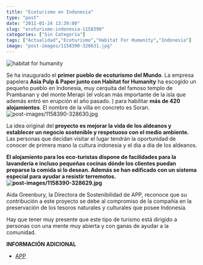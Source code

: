 ```yaml
---
title: "Ecoturismo en Indonesia"
type: "post"
date: "2011-01-24 13:39:00"
slug: "ecoturismo-indonesia-1158390"
categories: ["Sin Categoría"]
tags: ["Actualidad","Ecoturismo","Habitat For Humanity","Indonesia"]
image: "post-images/1158390-328631.jpg"
---
```


![habitat for humanity](post-images/1158390-328631.jpg "habitat for humanity")

Se ha inaugurado el **primer pueblo de ecoturismo del Mundo**. La empresa papelera **Asia Pulp &amp; Paper junto con Habitat for Humanity** ha escogido un pequeño pueblo en Indonesia, muy cerquita del famoso templo de Prambanan y del monte Merapi (el volcan más importante de la isla que además entró en erupción el año pasado. ) para habilitar **más de 420 alojamientos**. El nombre de la villa en concreto es Soran. ![post-images/1158390-328630.jpg](post-images/1158390-328630.jpg "post-images/1158390-328630.jpg")

La idea original del **proyecto es mejorar la vida de los aldeanos y establecer un negocio sostenible y respetuoso con el medio ambiente.** Las personas que decidan visitar el lugar tendrán la oportunidad de conocer de primera mano la cultura indonesia y el dia a dia de los aldeanos.

**El alojamiento para los eco-turistas dispone de facilidades para la lavandería e incluso pequeñas cocinas dónde los clientes puedan preparse la comida si lo desean. Además se han edificado con un sistema especial para ayudar a resistir terremotos.![post-images/1158390-328629.jpg](post-images/1158390-328629.jpg "post-images/1158390-328629.jpg")**

Aida Greenbury, la Directora de Sostenibilidad de APP, reconoce que su contribución a este proyecto se debe al compromiso de la compañía en la preservación de los tesoros naturales y culturales que posee Indonesia.

Hay que tener muy presente que este tipo de turismo está dirigido a personas con una mente muy abierta y con ganas de ayudar a la comunidad.

**INFORMACIÓN ADICIONAL**

- [APP](http://www.businesswire.com/news/home/20110120006133/en)